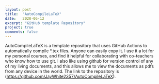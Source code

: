 ```yaml
---
layout: post
title:  "AutoCompileLaTeX"
date:   2020-06-12
excerpt: "GitHub template Repository"
project: true
comments: false
---
```


AutoCompileLaTeX is a template repository that uses GitHub Actions to automatically compile *.tex files. Anyone can easily copy it.
I use it a lot for my personal courses, and find it helpful for collaborating with co-teachers who know how to use git.
I also like using github for version control of any of my living documents, and this allows me to view the documents as pdfs from any device in the world.
The link to the repository is (https://github.com/JayWhite2357/AutoCompileLaTeX).
